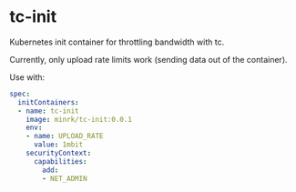 # tc-init

Kubernetes init container for throttling bandwidth with tc.

Currently, only upload rate limits work (sending data out of the container).

Use with:

```yaml
spec:
  initContainers:
  - name: tc-init
    image: minrk/tc-init:0.0.1
    env:
    - name: UPLOAD_RATE
      value: 1mbit
    securityContext:
      capabilities:
        add:
        - NET_ADMIN
```
